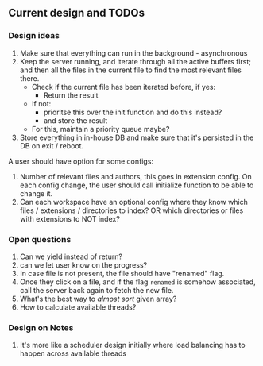 ## Current design and TODOs

### Design ideas

1. Make sure that everything can run in the background - asynchronous
2. Keep the server running, and iterate through all the active buffers first; and then all the files in the current file to find the most relevant files there.
   - Check if the current file has been iterated before, if yes:
     - Return the result
   - If not:
     - prioritse this over the init function and do this instead?
     - and store the result
   - For this, maintain a priority queue maybe?
3. Store everything in in-house DB and make sure that it's persisted in the DB on exit / reboot.

A user should have option for some configs:

1. Number of relevant files and authors, this goes in extension config. On each config change, the user should call initialize function to be able to change it.
2. Can each workspace have an optional config where they know which files / extensions / directories to index? OR which directories or files with extensions to NOT index?

### Open questions

1. Can we yield instead of return?
2. can we let user know on the progress?
3. In case file is not present, the file should have "renamed" flag.
4. Once they click on a file, and if the flag `renamed` is somehow associated, call the server back again to fetch the new file.
5. What's the best way to _almost sort_ given array?
6. How to calculate available threads?

### Design on Notes

1. It's more like a scheduler design initially where load balancing has to happen across available threads
